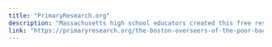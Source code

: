 ```yaml
---
title: "PrimaryResearch.org"
description: "Massachusetts high school educators created this free resource for a vareity of archives in Massachusetts, including the Overseers of the Poor Records."
link: "https://primaryresearch.org/the-boston-overseers-of-the-poor-background/"
---
```

